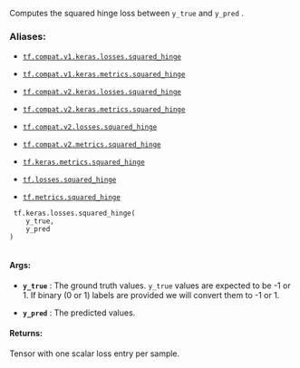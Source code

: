Computes the squared hinge loss between  `y_true`  and  `y_pred` .



### Aliases:

- [ `tf.compat.v1.keras.losses.squared_hinge` ](/api_docs/python/tf/keras/losses/squared_hinge)

- [ `tf.compat.v1.keras.metrics.squared_hinge` ](/api_docs/python/tf/keras/losses/squared_hinge)

- [ `tf.compat.v2.keras.losses.squared_hinge` ](/api_docs/python/tf/keras/losses/squared_hinge)

- [ `tf.compat.v2.keras.metrics.squared_hinge` ](/api_docs/python/tf/keras/losses/squared_hinge)

- [ `tf.compat.v2.losses.squared_hinge` ](/api_docs/python/tf/keras/losses/squared_hinge)

- [ `tf.compat.v2.metrics.squared_hinge` ](/api_docs/python/tf/keras/losses/squared_hinge)

- [ `tf.keras.metrics.squared_hinge` ](/api_docs/python/tf/keras/losses/squared_hinge)

- [ `tf.losses.squared_hinge` ](/api_docs/python/tf/keras/losses/squared_hinge)

- [ `tf.metrics.squared_hinge` ](/api_docs/python/tf/keras/losses/squared_hinge)



```
 tf.keras.losses.squared_hinge(
    y_true,
    y_pred
)
 
```



#### Args:

- **`y_true`** : The ground truth values.  `y_true`  values are expected to be -1 or 1.
If binary (0 or 1) labels are provided we will convert them to -1 or 1.

- **`y_pred`** : The predicted values.



#### Returns:
Tensor with one scalar loss entry per sample.

